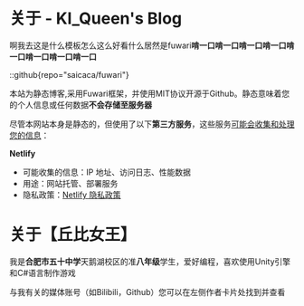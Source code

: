 # 关于 - Kl_Queen's Blog

啊我去这是什么模板怎么这么好看什么居然是fuwari**啃一口啃一口啃一口啃一口啃一口啃一口啃一口啃一口**

::github{repo="saicaca/fuwari"}

本站为静态博客,采用Fuwari框架，并使用MIT协议开源于Github。静态意味着您的个人信息或任何数据**不会存储至服务器**

尽管本网站本身是静态的，但使用了以下**第三方服务**，这些服务<u>可能会收集和处理您的信息</u>：

**Netlify**

- 可能收集的信息：IP 地址、访问日志、性能数据
- 用途：网站托管、部署服务
- 隐私政策：[Netlify 隐私政策](https://www.netlify.com/privacy/)

# 关于【丘比女王】

我是**合肥市五十中学**天鹅湖校区的准**八年级**学生，爱好编程，喜欢使用Unity引擎和C#语言制作游戏

与我有关的媒体账号（如Bilibili，Github）您可以在左侧作者卡片处找到并查看

# 